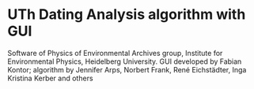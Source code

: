 # UTh Dating Analysis algorithm with GUI

Software of Physics of Environmental Archives group, Institute for Environmental Physics, Heidelberg University.
GUI developed by Fabian Kontor; algorithm by Jennifer Arps, Norbert Frank, René Eichstädter, Inga Kristina Kerber and others
